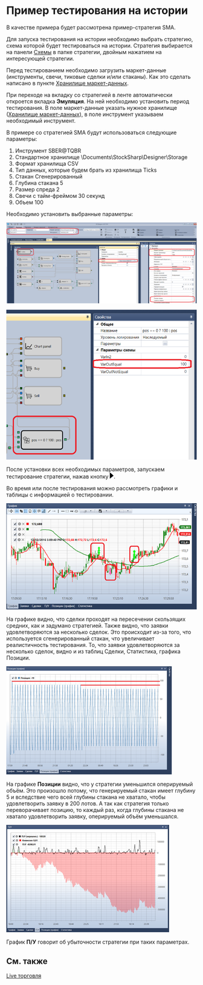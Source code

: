 # Пример тестирования на истории

В качестве примера будет рассмотрена пример\-стратегия SMA.

Для запуска тестирования на истории необходимо выбрать стратегию, схема которой будет тестироваться на истории. Стратегия выбирается на панели [Схемы](../user_interface/schemas.md) в папке стратегии, двойным нажатием на интересующей стратегии.

Перед тестированием необходимо загрузить маркет\-данные (инструменты, свечи, тиковые сделки и\/или стаканы). Как это сделать написано в пункте [Хранилище маркет\-данных](../market_data_storage.md).

При переходе на вкладку со стратегией в ленте автоматически откроется вкладка **Эмуляция**. На ней необходимо установить период тестирования. В поле маркет\-данные указать нужное хранилище ([Хранилище маркет\-данных](../market_data_storage.md)), в поле инструмент указываем необходимый инструмент.

В примере со стратегией SMA будут использоваться следующие параметры:

1. Инструмент SBER@TQBR
2. Стандартное хранилище \\Documents\\StockSharp\\Designer\\Storage
3. Формат хранилища CSV
4. Тип данных, которые будем брать из хранилища Ticks
5. Стакан Сгенерированный
6. Глубина стакана 5
7. Размер спреда 2
8. Свечи с тайм\-фреймом 30 секунд
9. Объем 100

Необходимо установить выбранные параметры:

![Designer An example of backtesting 00](../../../images/designer_example_of_backtesting_00.png)

![Designer An example of backtesting 01](../../../images/designer_example_of_backtesting_01.png)

После установки всех необходимых параметров, запускаем тестирование стратегии, нажав кнопку ![Designer Interface Backtesting 01](../../../images/designer_interface_backtesting_01.png). 

Во время или после тестирования можно рассмотреть графики и таблицы с информацией о тестировании.

![Designer An example of backtesting 02](../../../images/designer_example_of_backtesting_02.png)

На графике видно, что сделки проходят на пересечении скользящих средних, как и задумано стратегией. Также видно, что заявки удовлетворяются за несколько сделок. Это происходит из\-за того, что используется сгенерированный стакан, что увеличивает реалистичность тестирования. То, что заявки удовлетворяются за несколько сделок, видно и из таблиц Сделки, Статистика, графика Позиции.

![Designer An example of backtesting 03](../../../images/designer_example_of_backtesting_03.png)

На графике **Позиции** видно, что у стратегии уменьшился оперируемый объём. Это произошло потому, что генерируемый стакан имеет глубину 5 и вследствие чего всей глубины стакана не хватало, чтобы удовлетворить заявку в 200 лотов. А так как стратегия только переворачивает позицию, то каждый раз, когда глубины стакана не хватало удовлетворить заявку, оперируемый объём уменьшался.

![Designer An example of backtesting 04](../../../images/designer_example_of_backtesting_04.png)

График **П\/У** говорит об убыточности стратегии при таких параметрах.

## См. также

[Live торговля](../live_execution/getting_started.md)

